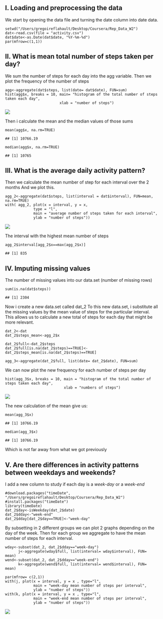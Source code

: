 I. Loading and preprocessing the data
-------------------------------------

We start by opening the data file and turning the date column into date
data.

    setwd("/Users/gregoireflahault/Desktop/Coursera/Rep_Data_W2")
    dat<-read.csv(file = "activity.csv")
    dat$date<-as.Date(dat$date, "%Y-%m-%d")
    par(mfrow=c(1,1))

II. What is mean total number of steps taken per day?
-----------------------------------------------------

We sum the number of steps for each day into the agg variable. Then we
plot the frequency of the number of steps

    agg<-aggregate(dat$steps, list(date= dat$date), FUN=sum)
    hist(agg$x, breaks = 10, main= "histogram of the total number of steps taken each day", 
                             xlab = "number of steps")

![](PA1_template_files/figure-markdown_strict/unnamed-chunk-2-1.png)

Then i calculate the mean and the median values of those sums

    mean(agg$x, na.rm=TRUE)

    ## [1] 10766.19

    median(agg$x, na.rm=TRUE)

    ## [1] 10765

III. What is the average daily activity pattern?
------------------------------------------------

Then we calculate the mean number of step for each interval over the 2
months And we plot this.

    agg_2<-aggregate(dat$steps, list(interval = dat$interval), FUN=mean, na.rm=TRUE)
    with( agg_2, plot(x = interval, y = x, 
                 type = "l",
                 main = "average number of steps taken for each interval",
                 ylab = "number of steps"))

![](PA1_template_files/figure-markdown_strict/unnamed-chunk-4-1.png)

The interval with the highest mean number of steps

    agg_2$interval[agg_2$x==max(agg_2$x)]

    ## [1] 835

IV. Imputing missing values
---------------------------

The number of missing values into our data.set (number of missing rows)

    sum(is.na(dat$steps))

    ## [1] 2304

Now i create a new data.set called dat\_2 To this new data.set, i
substitute all the missing values by the mean value of steps for the
particular interval. This allows us to calculate a new total of steps
for each day that might be more relevant.

    dat_2<-dat
    dat_2$steps_mean<-agg_2$x

    dat_2$full<-dat_2$steps
    dat_2$full[is.na(dat_2$steps)==TRUE]<-dat_2$steps_mean[is.na(dat_2$steps)==TRUE]

    agg_3<-aggregate(dat_2$full, list(date= dat_2$date), FUN=sum)

We can now plot the new frequency for each number of steps per day

    hist(agg_3$x, breaks = 10, main = "histogram of the total number of steps taken each day",
                               xlab = "numbers of steps")

![](PA1_template_files/figure-markdown_strict/unnamed-chunk-8-1.png)

The new calculation of the mean give us:

    mean(agg_3$x)

    ## [1] 10766.19

    median(agg_3$x)

    ## [1] 10766.19

Which is not far away from what we got previously

V. Are there differences in activity patterns between weekdays and weekends?
----------------------------------------------------------------------------

I add a new column to study if each day is a *week-day* or a *week-end*

    #download.packages("timeDate", "/Users/gregoireflahault/Desktop/Coursera/Rep_Data_W2")
    #install.packages("timeDate")
    library(timeDate)
    dat_2$day<-isWeekday(dat_2$date)
    dat_2$dday<-"week-end"
    dat_2$dday[dat_2$day==TRUE]<-"week-day"

By subsetting in 2 different groups we can plot 2 graphs depending on
the day of the week. Then for each group we aggregate to have the mean
number of steps for each interval.

    wday<-subset(dat_2, dat_2$dday=="week-day")
          j<-aggregate(wday$full, list(interval= wday$interval), FUN= mean)
    wend<-subset(dat_2, dat_2$dday=="week-end")
          k<-aggregate(wend$full, list(interval= wend$interval), FUN= mean)

    par(mfrow= c(2,1))
    with(j, plot(x = interval, y = x , type="l",
                 main = "week-day mean number of steps per interval",
                 ylab = "number of steps"))
    with(k, plot(x = interval, y = x , type="l",
                 main = "week-end mean number of steps per interval",
                 ylab = "number of steps"))

![](PA1_template_files/figure-markdown_strict/unnamed-chunk-11-1.png)
